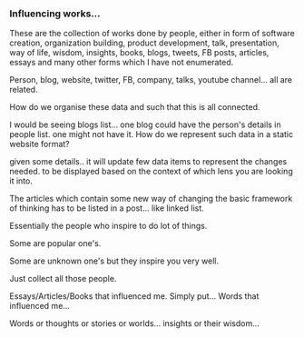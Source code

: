 ### Influencing works...
  
These are the collection of works done by people, either in form of software creation, organization building, product development, talk, presentation, way of life, wisdom, insights, books, blogs, tweets, FB posts, articles, essays and many other forms which I have not enumerated.  
  
Person, blog, website, twitter, FB, company, talks, youtube channel... all are related.  
  
How do we organise these data and such that this is all connected.  
  
I would be seeing blogs list... one blog could have the person's details in people list. one might not have it. How do we represent such data in a static website format?  
  
given some details.. it will update few data items to represent the changes needed. to be displayed based on the context of which lens you are looking it into.  
  
The articles which contain some new way of changing the basic framework of thinking has to be listed in a post... like linked list.  
  
Essentially the people who inspire to do lot of things.  
  
Some are popular one's.  
  
Some are unknown one's but they inspire you very well.  

Just collect all those people.  

Essays/Articles/Books that influenced me. Simply put... Words that influenced me...  
  
Words or thoughts or stories or worlds... insights or their wisdom...  

